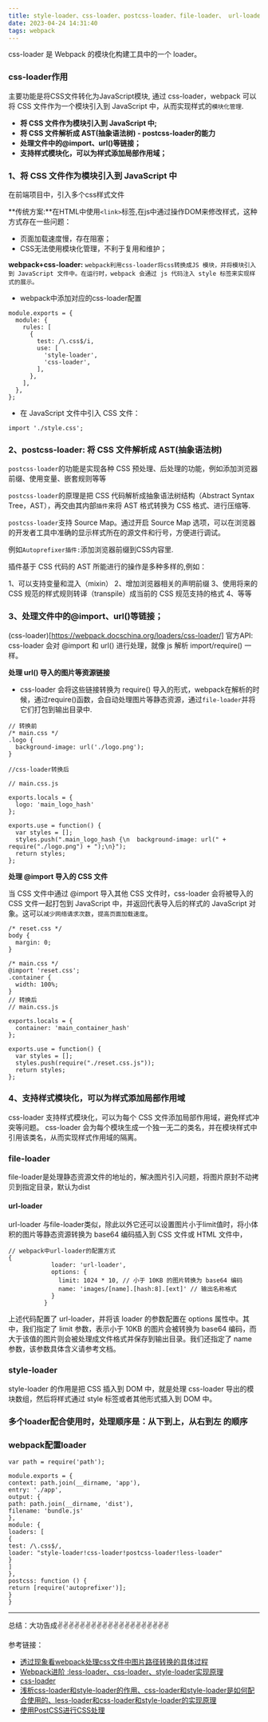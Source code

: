 ```yaml
---
title: style-loader、css-loader、postcss-loader、file-loader、 url-loader
date: 2023-04-24 14:31:40
tags: webpack
---
```


<meta name="referrer" content="no-referrer"/>

css-loader 是 Webpack 的模块化构建工具中的一个 loader。

### css-loader作用

主要功能是将CSS文件转化为JavaScript模块, 通过 css-loader，webpack 可以将 CSS 文件作为一个模块引入到 JavaScript 中，从而实现样式的`模块化管理`.


* **将 CSS 文件作为模块引入到 JavaScript 中;**
* **将 CSS 文件解析成 AST(抽象语法树) - postcss-loader的能力**
* **处理文件中的@import、url()等链接；**
* **支持样式模块化，可以为样式添加局部作用域；**

### 1、将 CSS 文件作为模块引入到 JavaScript 中

在前端项目中，引入多个css样式文件

**传统方案:**在HTML中使用`<link>`标签,在js中通过操作DOM来修改样式，这种方式存在一些问题：
* 页面加载速度慢，存在阻塞；
* CSS无法使用模块化管理，不利于复用和维护；

**webpack+css-loader:**  `webpack利用css-loader将css转换成JS 模块，并将模块引入到 JavaScript 文件中。在运行时，webpack 会通过 js 代码注入 style 标签来实现样式的展示。`
* webpack中添加对应的css-loader配置
```
module.exports = {
  module: {
    rules: [
      {
        test: /\.css$/i,
        use: [
          'style-loader',
          'css-loader',
        ],
      },
    ],
  },
};
```
* 在 JavaScript 文件中引入 CSS 文件：
```
import './style.css';
```
### 2、postcss-loader: 将 CSS 文件解析成 AST(抽象语法树) 

`postcss-loader`的功能是实现各种 CSS 预处理、后处理的功能，例如添加浏览器前缀、使用变量、嵌套规则等等

`postcss-loader`的原理是把 CSS 代码解析成抽象语法树结构（Abstract Syntax Tree，AST），再交由其内部`插件`来将 AST 格式转换为 CSS 格式、进行压缩等.

`postcss-loader`支持 Source Map。通过开启 Source Map 选项，可以在浏览器的开发者工具中准确的显示样式所在的源文件和行号，方便进行调试。

例如`Autoprefixer插件:`添加浏览器前缀到CSS内容里.

插件基于 CSS 代码的 AST 所能进行的操作是多种多样的,例如：

1、可以支持变量和混入（mixin）
2、增加浏览器相关的声明前缀
3、使用将来的 CSS 规范的样式规则转译（transpile）成当前的 CSS 规范支持的格式
4、等等



### 3、处理文件中的@import、url()等链接；
(css-loader)[https://webpack.docschina.org/loaders/css-loader/] 官方API: css-loader 会对 @import 和 url() 进行处理，就像 js 解析 import/require() 一样。


**处理 url() 导入的图片等资源链接**

* css-loader 会将这些链接转换为 require() 导入的形式，webpack在解析的时候，通过require()函数，会自动处理图片等静态资源，通过`file-loader`并将它们打包到输出目录中.

```
// 转换前
/* main.css */
.logo {
  background-image: url('./logo.png');
}

//css-loader转换后

// main.css.js

exports.locals = {
  logo: 'main_logo_hash'
};

exports.use = function() {
  var styles = [];
  styles.push(".main_logo_hash {\n  background-image: url(" + require("./logo.png") + ");\n}");
  return styles;
};
```

**处理 @import 导入的 CSS 文件**

当 CSS 文件中通过 @import 导入其他 CSS 文件时，css-loader 会将被导入的 CSS 文件一起打包到 JavaScript 中，并返回代表导入后的样式的 JavaScript 对象。这可以`减少网络请求次数`，`提高页面加载速度`。

```
/* reset.css */
body {
  margin: 0;
}

/* main.css */
@import 'reset.css';
.container {
  width: 100%;
}
// 转换后
// main.css.js

exports.locals = {
  container: 'main_container_hash'
};

exports.use = function() {
  var styles = [];
  styles.push(require("./reset.css.js"));
  return styles;
};
```


### 4、支持样式模块化，可以为样式添加局部作用域
css-loader 支持样式模块化，可以为每个 CSS 文件添加局部作用域，避免样式冲突等问题。
css-loader 会为每个模块生成一个独一无二的类名，并在模块样式中引用该类名，从而实现样式作用域的隔离。

### file-loader

file-loader是处理静态资源文件的地址的，解决图片引入问题，将图片原封不动拷贝到指定目录，默认为dist

#### url-loader

url-loader 与file-loader类似，除此以外它还可以设置图片小于limit值时，将小体积的图片等静态资源转换为 base64 编码插入到 CSS 文件或 HTML 文件中，


```
// webpack中url-loader的配置方式
{
            loader: 'url-loader',
            options: {
              limit: 1024 * 10, // 小于 10KB 的图片转换为 base64 编码
              name: 'images/[name].[hash:8].[ext]' // 输出名称格式
            }
          }
```


上述代码配置了 url-loader，并将该 loader 的参数配置在 options 属性中。其中，我们指定了 limit 参数，表示小于 10KB 的图片会被转换为 base64 编码，而大于该值的图片则会被处理成文件格式并保存到输出目录。我们还指定了 name 参数，该参数具体含义请参考文档。


### style-loader

style-loader 的作用是把 CSS 插入到 DOM 中，就是处理 css-loader 导出的模块数组，然后将样式通过 style 标签或者其他形式插入到 DOM 中。
### 多个loader配合使用时，处理顺序是：从下到上，从右到左 的顺序


### webpack配置loader
```
var path = require('path');

module.exports = {
context: path.join(__dirname, 'app'),
entry: './app',
output: {
path: path.join(__dirname, 'dist'),
filename: 'bundle.js'
},
module: {
loaders: [
{
test: /\.css$/,
loader: "style-loader!css-loader!postcss-loader!less-loader"
}
]
},
postcss: function () {
return [require('autoprefixer')];
}
}
```
---
总结：大功告成✌️✌️✌️✌️✌️✌️✌️✌️✌️✌️✌️✌️✌️✌️✌️✌️✌️✌️✌️✌️

参考链接：

* [透过现象看webpack处理css文件中图片路径转换的具体过程](https://juejin.cn/post/6844904057568493582)
* [Webpack进阶 :less-loader、css-loader、style-loader实现原理](https://juejin.cn/post/6944668149849522213)
* [css-loader](https://webpack.docschina.org/loaders/css-loader/)
* [浅析css-loader和style-loader的作用、css-loader和style-loader是如何配合使用的、less-loader和css-loader和style-loader的实现原理](https://www.cnblogs.com/goloving/p/14793201.html)
* [使用PostCSS进行CSS处理](https://www.yelcat.cc/index.php/archives/1123/)
